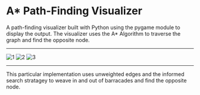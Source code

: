 # A* Path-Finding Visualizer
A path-finding visualizer built with Python using the pygame module to display the output.
The visualizer uses the A* Algorithm to traverse the graph and find the opposite node.

---

![1](A-Star-Path-Findning-Visualizer/Images/1.JPG)
![2](A-Star-Path-Findning-Visualizer/Images/2.JPG)
![3](A-Star-Path-Findning-Visualizer/Images/3.JPG)

---

This particular implementation uses unweighted edges and the informed search stratagey to weave
in and out of barracades and find the opposite node.
